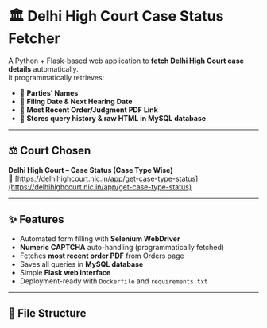 # 🏛️ Delhi High Court Case Status Fetcher

A Python + Flask-based web application to **fetch Delhi High Court case details** automatically.  
It programmatically retrieves:

- 👥 **Parties’ Names**  
- 📅 **Filing Date & Next Hearing Date**  
- 📄 **Most Recent Order/Judgment PDF Link**  
- 💾 **Stores query history & raw HTML in MySQL database**  

---

## ⚖️ Court Chosen

**Delhi High Court – Case Status (Case Type Wise)**  
🔗 [https://delhihighcourt.nic.in/app/get-case-type-status](https://delhihighcourt.nic.in/app/get-case-type-status)

---

## ✨ Features

- Automated form filling with **Selenium WebDriver**  
- **Numeric CAPTCHA** auto-handling (programmatically fetched)  
- Fetches **most recent order PDF** from Orders page  
- Saves all queries in **MySQL database**  
- Simple **Flask web interface**  
- Deployment-ready with `Dockerfile` and `requirements.txt`  

---

## 📂 File Structure


